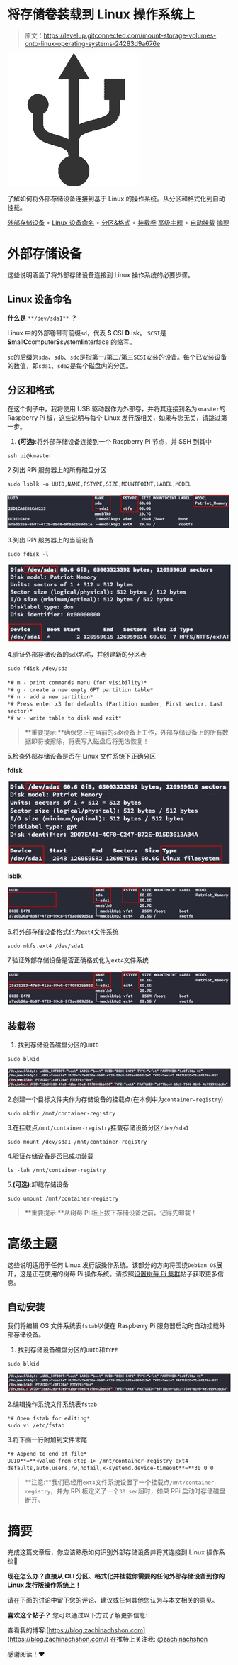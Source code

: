 # 将存储卷装载到 Linux 操作系统上

> 原文：<https://levelup.gitconnected.com/mount-storage-volumes-onto-linux-operating-systems-24283d9a676e>

![](img/881e114a5cae079822ce80be821d270f.png)

了解如何将外部存储设备连接到基于 Linux 的操作系统。从分区和格式化到自动挂载。

[外部存储设备](#4e33)
∘ [Linux 设备命名](#1480)
∘ [分区&格式](#80b0)
∘ [挂载卷](#1c08)
[高级主题](#f36a)
∘ [自动挂载](#12db)
[摘要](#83f4)

# 外部存储设备

这些说明涵盖了将外部存储设备连接到 Linux 操作系统的必要步骤。

## Linux 设备命名

**什么是** `**/dev/sda1**` **？**

Linux 中的外部卷带有前缀`sd`，代表 **S** CSI **D** isk。
`SCSI`是**S**mall**C**computer**S**system**I**interface 的缩写。

`sd`的后缀为`sda`、`sdb`、`sdc`是指第一/第二/第三`SCSI`安装的设备。每个已安装设备的数值，即`sda1`、`sda2`是每个磁盘内的分区。

## 分区和格式

在这个例子中，我将使用 USB 驱动器作为外部卷，并将其连接到名为`kmaster`的 Raspberry Pi 板，这些说明与每个 Linux 发行版相关，如果与您无关，请跳过第一步。

1.  **(可选)**:将外部存储设备连接到一个 Raspberry Pi 节点，并 SSH 到其中

```
ssh pi@kmaster
```

2.列出 RPi 服务器上的所有磁盘分区

```
sudo lsblk -o UUID,NAME,FSTYPE,SIZE,MOUNTPOINT,LABEL,MODEL
```

![](img/42b3bc617deabef1047060b8cec8fa83.png)

3.列出 RPi 服务器上的当前设备

```
sudo fdisk -l
```

![](img/cb1c50a34f87a3f4aa40f9f217f4c97c.png)

4.验证外部存储设备的`sdX`名称，并创建新的分区表

```
sudo fdisk /dev/sda

*# m - print commands menu (for visibility)*
*# g - create a new empty GPT partition table*
*# n - add a new partition*
*# Press enter x3 for defaults (Partition number, First sector, Last sector)*
*# w - write table to disk and exit*
```

> **重要提示:**确保您正在当前的`sdX`设备上工作，外部存储设备上的所有数据即将被擦除，将表写入磁盘后将无法恢复！

5.检查外部存储设备是否在 Linux 文件系统下正确分区

**fdisk**

![](img/cd5b87af1a359f80311d87a7f26d317b.png)

**lsblk**

![](img/6abc260cbe5ebb76399c62c9bbced1f8.png)

6.将外部存储设备格式化为`ext4`文件系统

```
sudo mkfs.ext4 /dev/sda1
```

7.验证外部存储设备是否正确格式化为`ext4`文件系统

![](img/81428cb0a95887f3881450968d695d3d.png)

## 装载卷

1.  找到存储设备磁盘分区的`UUID`

```
sudo blkid
```

![](img/efae302ce5bcd5d516bf89fbc29542fb.png)

2.创建一个目标文件夹作为存储设备的挂载点(在本例中为`container-registry`)

```
sudo mkdir /mnt/container-registry
```

3.在挂载点`/mnt/container-registry`挂载存储设备分区`/dev/sda1`

```
sudo mount /dev/sda1 /mnt/container-registry
```

4.验证存储设备是否已成功装载

```
ls -lah /mnt/container-registry
```

5.**(可选)**:卸载存储设备

```
sudo umount /mnt/container-registry
```

> **重要提示:**从树莓 Pi 板上拔下存储设备之前，记得先卸载！

# 高级主题

这些说明适用于任何 Linux 发行版操作系统。该部分的方向将围绕`Debian OS`展开，这是正在使用的树莓 Pi 操作系统。请按照[设置树莓 Pi 集群](/setting-up-a-raspberry-pi-cluster-b0fda1ee44ba)帖子获取更多信息。

## 自动安装

我们将编辑 OS 文件系统表`fstab`以便在 Raspberry Pi 服务器启动时自动挂载外部存储设备。

1.  找到存储设备磁盘分区的`UUID`和`TYPE`

```
sudo blkid
```

![](img/efae302ce5bcd5d516bf89fbc29542fb.png)

2.编辑操作系统文件系统表`fstab`

```
*# Open fstab for editing*
sudo vi /etc/fstab
```

3.将下面一行附加到文件末尾

```
*# Append to end of file*
UUID**=**<value-from-step-1> /mnt/container-registry ext4 defaults,auto,users,rw,nofail,x-systemd.device-timeout**=**30 0 0
```

> **注意:**我们已经用`ext4`文件系统设置了一个挂载点`/mnt/container-registry`，并为 RPi 板定义了一个`30 sec`超时，如果 RPi 启动时存储磁盘断开。

# 摘要

完成这篇文章后，你应该熟悉如何识别外部存储设备并将其连接到 Linux 操作系统💾

**现在怎么办？直接从 CLI 分区、格式化并挂载你需要的任何外部存储设备到你的 Linux 发行版操作系统上！**

请在下面的讨论中留下您的评论、建议或任何其他您认为与本文相关的意见。

**喜欢这个帖子？**
您可以通过以下方式了解更多信息:

查看我的博客:[https://blog.zachinachshon.com](https://blog.zachinachshon.com/)
在推特上关注我: [@zachinachshon](https://twitter.com/zachinachshon)

感谢阅读！❤️